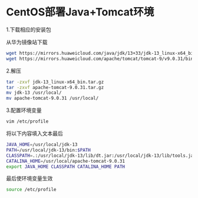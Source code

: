 # CentOS部署Java+Tomcat环境

1.下载相应的安装包

从华为镜像站下载

```bash
wget https://mirrors.huaweicloud.com/java/jdk/13+33/jdk-13_linux-x64_bin.tar.gz
wget https://mirrors.huaweicloud.com/apache/tomcat/tomcat-9/v9.0.31/bin/apache-tomcat-9.0.31.tar.gz
```

2.解压

```bash
tar -zxvf jdk-13_linux-x64_bin.tar.gz
tar -zxvf apache-tomcat-9.0.31.tar.gz
mv jdk-13 /usr/local/
mv apache-tomcat-9.0.31 /usr/local/
```

3.配置环境变量

```bash
vim /etc/profile
```

将以下内容填入文本最后

```bash
JAVA_HOME=/usr/local/jdk-13
PATH=/usr/local/jdk-13/bin:$PATH
CLASSPATH=.:/usr/local/jdk-13/lib/dt.jar:/usr/local/jdk-13/lib/tools.jar
CATALINA_HOME=/usr/local/apache-tomcat-9.0.31
export JAVA_HOME CLASSPATH CATALINA_HOME PATH
```

最后使环境变量生效

```bash
source /etc/profile
```

